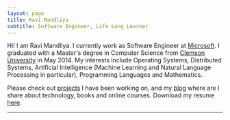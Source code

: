 ```yaml
---
layout: page
title: Ravi Mandliya
subtitle: Software Engineer, Life Long Learner
---
```


Hi! I am Ravi Mandliya. I currently work as Software Engineer at [Microsoft](http://microsoft.com). I graduated with a Master's degree in Computer Science from [Clemson University](http://clemson.edu) in May 2014. My interests include Operating Systems, Distributed Systems, Artificial Intelligence (Machine Learning and Natural Language Processing in particular), Programming Languages and Mathematics.

Please check out [projects](projects) I have been working on, and my [blog]() where are I share about technology, books and online courses. Download my resume [here](http://mandliya.github.io/res/CV.pdf).

---
